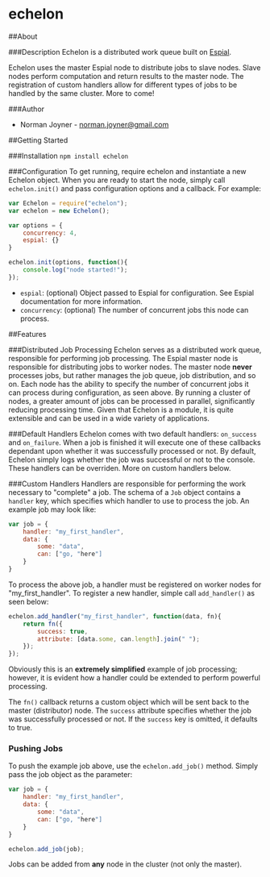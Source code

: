 echelon
======

##About

###Description
Echelon is a distributed work queue built on [Espial](https://github.com/normanjoyner/espial).

Echelon uses the master Espial node to distribute jobs to slave nodes. Slave nodes perform computation and return results to the master node. The registration of custom handlers allow for different types of jobs to be handled by the same cluster. More to come!

###Author
* Norman Joyner - <norman.joyner@gmail.com>

##Getting Started

###Installation
```npm install echelon```

###Configuration
To get running, require echelon and instantiate a new Echelon object. When you are ready to start the node, simply call ```echelon.init()``` and pass configuration options and a callback. For example:

```javascript
var Echelon = require("echelon");
var echelon = new Echelon();

var options = {
    concurrency: 4,
    espial: {}
}

echelon.init(options, function(){
    console.log("node started!");
});
```

* ```espial```: (optional) Object passed to Espial for configuration. See Espial documentation for more information.
* ```concurrency```: (optional) The number of concurrent jobs this node can process.

##Features

###Distributed Job Processing
Echelon serves as a distributed work queue, responsible for performing job processing. The Espial master node is responsible for distributing jobs to worker nodes. The master node **never** processes jobs, but rather manages the job queue, job distribution, and so on. Each node has the ability to specify the number of concurrent jobs it can process during configuration, as seen above. By running a cluster of nodes, a greater amount of jobs can be processed in parallel, significantly reducing processing time. Given that Echelon is a module, it is quite extensible and can be used in a wide variety of applications.

###Default Handlers
Echelon comes with two default handlers: ```on_success``` and ```on_failure```. When a job is finished it will execute one of these callbacks dependant upon whether it was successfully processed or not. By default, Echelon simply logs whether the job was successful or not to the console. These handlers can be overriden. More on custom handlers below.

###Custom Handlers
Handlers are responsible for performing the work necessary to "complete" a job. The schema of a ```Job``` object contains a ```handler``` key, which specifies which handler to use to process the job. An example job may look like:

```javascript
var job = {
    handler: "my_first_handler",
    data: {
        some: "data",
        can: ["go, "here"]
    }
}
```

To process the above job, a handler must be registered on worker nodes for "my_first_handler". To register a new handler, simple call ```add_handler()``` as seen below:

```javascript
echelon.add_handler("my_first_handler", function(data, fn){
    return fn({
        success: true,
        attribute: [data.some, can.length].join(" ");
    });
});
```

Obviously this is an **extremely simplified** example of job processing; however, it is evident how a handler could be extended to perform powerful processing.

The ```fn()``` callback returns a custom object which will be sent back to the master (distributor) node. The ```success``` attribute specifies whether the job was successfully processed or not. If the ```success``` key is omitted, it defaults to true.

### Pushing Jobs
To push the example job above, use the ```echelon.add_job()``` method. Simply pass the job object as the parameter:

```javascript
var job = {
    handler: "my_first_handler",
    data: {
        some: "data",
        can: ["go, "here"]
    }
}

echelon.add_job(job);
```

Jobs can be added from **any** node in the cluster (not only the master).
